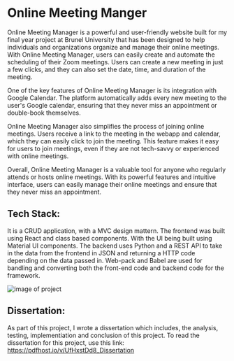 # Online Meeting Manger
Online Meeting Manager is a powerful and user-friendly website built for my final year project at Brunel University that has been designed to help individuals and organizations organize and manage their online meetings. With Online Meeting Manager, users can easily create and automate the scheduling of their Zoom meetings. Users can create a new meeting in just a few clicks, and they can also set the date, time, and duration of the meeting. 

One of the key features of Online Meeting Manager is its integration with Google Calendar. The platform automatically adds every new meeting to the user's Google calendar, ensuring that they never miss an appointment or double-book themselves.

Online Meeting Manager also simplifies the process of joining online meetings. Users receive a link to the meeting in the webapp and calendar, which they can easily click to join the meeting. This feature makes it easy for users to join meetings, even if they are not tech-savvy or experienced with online meetings.

Overall, Online Meeting Manager is a valuable tool for anyone who regularly attends or hosts online meetings. With its powerful features and intuitive interface, users can easily manage their online meetings and ensure that they never miss an appointment.

## Tech Stack:
It is a CRUD application, with a MVC design mattern. 
The frontend was built using React and class based components. With the UI being built using Material UI components. 
The backend uses Python and a REST API to take in the data from the frontend in JSON and returning a HTTP code depending on the data passed in.
Web-pack and Babel are used for bandling and converting both the front-end code and backend code for the framework. 

![image of project](https://user-images.githubusercontent.com/67049776/227378695-1a3e57ef-99dd-493e-a0c7-b830f2885789.png)
## Dissertation: 
As part of this project, I wrote a dissertation which includes, the analysis, testing, implementiation and conclusion of this project. 
To read the dissertation for this project, use this link: https://pdfhost.io/v/UfHxstDd8_Dissertation
